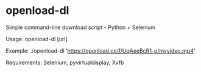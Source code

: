 # openload-dl
Simple command-line download script - Python + Selenium

Usage:  openload-dl [url]

Example: 
./openload-dl 'https://openload.co/f/UqAeeBcR1-o/myvideo.mp4'


Requirements: Selenium, pyvirtualdisplay, Xvfb
